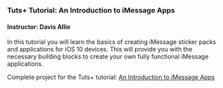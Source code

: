 ### Tuts+ Tutorial: An Introduction to iMessage Apps

#### Instructor: Davis Allie

In this tutorial you will learn the basics of creating iMessage sticker packs and applications for iOS 10 devices. This will provide you with the necessary building blocks to create your own fully functional iMessage applications.

Complete project for the Tuts+ tutorial: [An Introduction to iMessage Apps](http://code.tutsplus.com/tutorials/an-introduction-to-imessage-apps--cms-26870)
